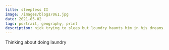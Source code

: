 ```yaml
---
title: sleepless II
image: /images/blogs/061.jpg
date: 2021-05-02
tags: portrait, geography, print
description: nick trying to sleep but loundry haunts him in his dreams, little he knows that there is a laundry sneaking under his bed irl
---
```


Thinking about doing laundry
